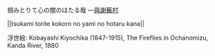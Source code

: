 掴みとりて心の闇のほたる哉
—[與謝蕪村](https://ja.wikipedia.org/wiki/與謝蕪村)

||tsukami torite kokoro no yami no hotaru kana||

浮世絵: Kobayashi Kiyochika (1847-1915), The Fireflies in Ochanomizu, Kanda River, 1880